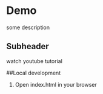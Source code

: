 # Demo

some description


## Subheader

watch youtube tutorial

##Local development

1. Open index.html in your browser